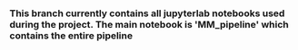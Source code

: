### This branch currently contains all jupyterlab notebooks used during the project. The main notebook is 'MM_pipeline' which contains the entire pipeline
